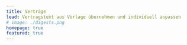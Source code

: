```yaml
---
title: Verträge
lead: Vertragstext aus Vorlage übernehmen und individuell anpassen
# image: ./digests.png
homepage: true
featured: true
---
```




